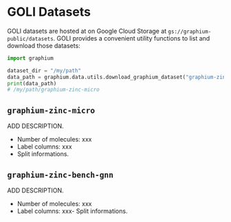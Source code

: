 # GOLI Datasets

GOLI datasets are hosted at on Google Cloud Storage at `gs://graphium-public/datasets`. GOLI provides a convenient utility functions to list and download those datasets:

```python
import graphium

dataset_dir = "/my/path"
data_path = graphium.data.utils.download_graphium_dataset("graphium-zinc-micro", output_path=dataset_dir)
print(data_path)
# /my/path/graphium-zinc-micro
```

## `graphium-zinc-micro`

ADD DESCRIPTION.

- Number of molecules: xxx
- Label columns: xxx
- Split informations.

## `graphium-zinc-bench-gnn`

ADD DESCRIPTION.

- Number of molecules: xxx
- Label columns: xxx- Split informations.
